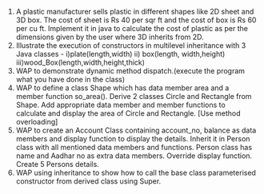 1) A plastic manufacturer sells plastic in different shapes like 2D sheet and 3D box. The cost of sheet is Rs 40 per sqr ft and the cost of box is Rs 60 per cu ft. 
   Implement it in java to calculate the cost of plastic as per the dimensions given by the user where 3D inherits from 2D.
2) Illustrate the execution of constructors in multilevel inheritance with 3 Java classes -
   i)plate(length,width)
   ii) box(length, width,height)
   iii)wood_Box(length,width,height,thick)
3) WAP to demonstrate dynamic method dispatch.(execute the program what you have done in the class)
4) WAP to define a class Shape which has data member area and a member function so_area(). Derive 2 classes Circle and Rectangle from Shape. Add appropriate data member
   and member functions to calculate and display the area of Circle and Rectangle. [Use method overloading]
5) WAP to create an Account Class containing account_no, balance as data members and display function to display the details. Inherit it in Person class with all 
   mentioned data members and functions. Person class has name and Aadhar no as extra data members. Override display function. Create 5 Persons details.
6) WAP using inheritance to show how to call the base class parameterised constructor from derived class using Super.

